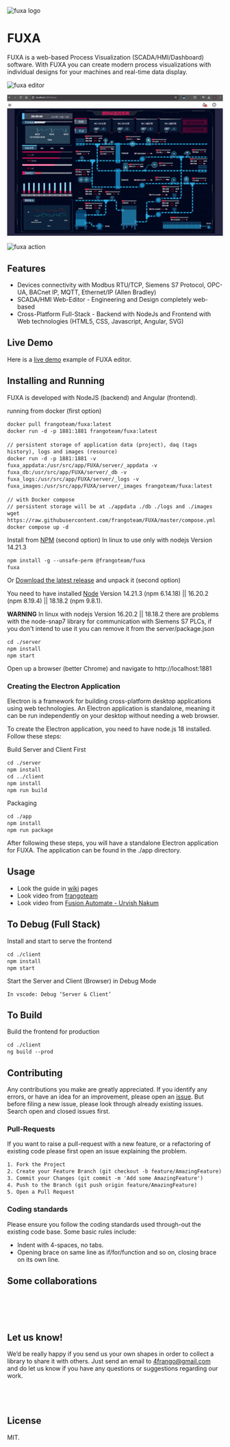 ![fuxa logo](/client/src/favicon.ico) 
# FUXA
FUXA is a web-based Process Visualization (SCADA/HMI/Dashboard) software. With FUXA you can create modern process visualizations with individual designs for your machines and real-time data display.

![fuxa editor](/screenshot/fuxa-editor.png) 

![fuxa ani](/screenshot/fuxa-ani.gif)

![fuxa action](/screenshot/feature-action-move.gif)

## Features
- Devices connectivity with Modbus RTU/TCP, Siemens S7 Protocol, OPC-UA, BACnet IP, MQTT, Ethernet/IP (Allen Bradley)
- SCADA/HMI Web-Editor - Engineering and Design completely web-based
- Cross-Platform Full-Stack - Backend with NodeJs and Frontend with Web technologies (HTML5, CSS, Javascript, Angular, SVG)

## Live Demo
Here is a [live demo](https://frangoteam.github.io) example of FUXA editor.

## Installing and Running
FUXA is developed with NodeJS (backend) and Angular (frontend).

running from docker (first option)
```
docker pull frangoteam/fuxa:latest
docker run -d -p 1881:1881 frangoteam/fuxa:latest

// persistent storage of application data (project), daq (tags history), logs and images (resource)
docker run -d -p 1881:1881 -v fuxa_appdata:/usr/src/app/FUXA/server/_appdata -v fuxa_db:/usr/src/app/FUXA/server/_db -v fuxa_logs:/usr/src/app/FUXA/server/_logs -v fuxa_images:/usr/src/app/FUXA/server/_images frangoteam/fuxa:latest

// with Docker compose
// persistent storage will be at ./appdata ./db ./logs and ./images
wget https://raw.githubusercontent.com/frangoteam/FUXA/master/compose.yml
docker compose up -d
```

Install from [NPM](https://www.npmjs.com/package/@frangoteam/fuxa) (second option)
In linux to use only with nodejs Version 14.21.3
```
npm install -g --unsafe-perm @frangoteam/fuxa
fuxa
```

Or [Download the latest release](https://github.com/frangoteam/FUXA/releases) and unpack it (second option)

You need to have installed [Node](https://nodejs.org/en/about/previous-releases) Version 14.21.3 (npm 6.14.18) || 16.20.2 (npm 8.19.4) || 18.18.2 (npm 9.8.1).

**WARNING** In linux with nodejs Version 16.20.2 || 18.18.2 there are problems with the node-snap7 library for communication with Siemens S7 PLCs, if you don't intend to use it you can remove it from the server/package.json

```
cd ./server
npm install
npm start
```

Open up a browser (better Chrome) and navigate to http://localhost:1881

### Creating the Electron Application
Electron is a framework for building cross-platform desktop applications using web technologies. An Electron application is standalone, meaning it can be run independently on your desktop without needing a web browser.

To create the Electron application, you need to have node.js 18 installed. Follow these steps:

Build Server and Client First
```
cd ./server
npm install
cd ../client
npm install
npm run build
```

Packaging
```
cd ./app
npm install
npm run package
```

After following these steps, you will have a standalone Electron application for FUXA. The application can be found in the ./app directory.

## Usage
- Look the guide in [wiki](https://github.com/frangoteam/FUXA/wiki) pages
- Look video from [frangoteam](https://www.youtube.com/@umbertonocelli5301)
- Look video from [Fusion Automate - Urvish Nakum](https://youtube.com/playlist?list=PLxrSjjYyzaaK8uY3kVaFzfGnwhVXiCEAO&si=aU1OxgkUvLQ3bXHq)

## To Debug (Full Stack)
Install and start to serve the frontend
```
cd ./client
npm install
npm start
```

Start the Server and Client (Browser) in Debug Mode
```
In vscode: Debug ‘Server & Client’
```

## To Build
Build the frontend for production
```
cd ./client
ng build --prod
```

## Contributing
Any contributions you make are greatly appreciated.
If you identify any errors, or have an idea for an improvement, please open an [issue](/../../issues).
But before filing a new issue, please look through already existing issues. Search open and closed issues first.

### Pull-Requests
If you want to raise a pull-request with a new feature, or a refactoring of existing code please first open an issue explaining the problem.
```
1. Fork the Project
2. Create your Feature Branch (git checkout -b feature/AmazingFeature)
3. Commit your Changes (git commit -m 'Add some AmazingFeature')
4. Push to the Branch (git push origin feature/AmazingFeature)
5. Open a Pull Request
```

### Coding standards
Please ensure you follow the coding standards used through-out the existing code base. Some basic rules include:
- Indent with 4-spaces, no tabs.
- Opening brace on same line as if/for/function and so on, closing brace on its own line.

## Some collaborations
<div >
    <a href="https://wiki.seeedstudio.com/reTerminal-DM_intro_FUXA/" target="_blank" style="margin-right: 100px; line-height: 60px">
        <img src="https://frangoteam.org/assets/images/seeed-studio2.png" alt="" style="vertical-align: top"></a>
</div>

## Let us know!
We’d be really happy if you send us your own shapes in order to collect a library to share it with others. Just send an email to 4frango@gmail.com and do let us know if you have any questions or suggestions regarding our work.

## <a href="https://discord.gg/WZhxz9uHh4" target="_blank" > <img src="https://skillicons.dev/icons?i=discord" alt=""></a>

## License
MIT.
